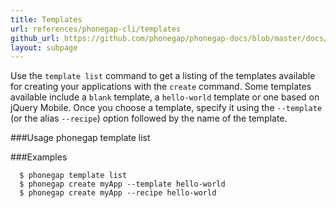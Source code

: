 ```yaml
---
title: Templates
url: references/phonegap-cli/templates
github_url: https://github.com/phonegap/phonegap-docs/blob/master/docs/references/phonegap-cli/templates.html.md
layout: subpage
---
```


Use the `template list` command to get a listing of the templates available for creating your applications with the `create` command. 
Some templates available include a `blank` template, a `hello-world` template or one based on jQuery Mobile. Once you choose a template, specify
 it using the `--template` (or the alias `--recipe`) option followed by the name of the template.  
  
###Usage
    phonegap template list

###Examples

      $ phonegap template list
      $ phonegap create myApp --template hello-world
      $ phonegap create myApp --recipe hello-world